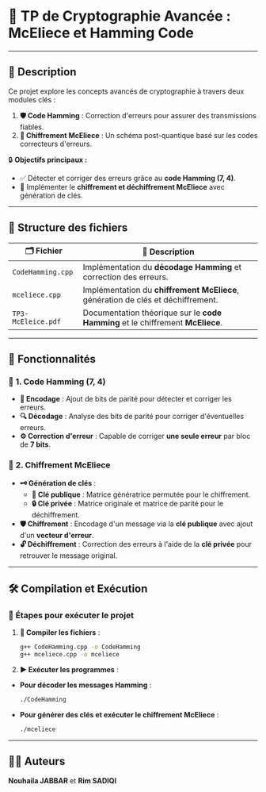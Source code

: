 # 🚀 **TP de Cryptographie Avancée : McEliece et Hamming Code**

---

## 📝 **Description**
Ce projet explore les concepts avancés de cryptographie à travers deux modules clés :

1. **🛡️ Code Hamming** : Correction d'erreurs pour assurer des transmissions fiables.
2. **🔐 Chiffrement McEliece** : Un schéma post-quantique basé sur les codes correcteurs d'erreurs.

🔒 **Objectifs principaux :**
- ✅ Détecter et corriger des erreurs grâce au **code Hamming (7, 4)**.
- 🔑 Implémenter le **chiffrement et déchiffrement McEliece** avec génération de clés.

---
## 📂 **Structure des fichiers**

| 🗂️ **Fichier**          | 📝 **Description**                                                                     |
|-------------------------|---------------------------------------------------------------------------------------|
| `CodeHamming.cpp`       | Implémentation du **décodage Hamming** et correction des erreurs.                     |
| `mceliece.cpp`          | Implémentation du **chiffrement McEliece**, génération de clés et déchiffrement.      |
| `TP3-McEleice.pdf`      | Documentation théorique sur le **code Hamming** et le chiffrement **McEliece**.       |

---
## 🌟 **Fonctionnalités**

### 🎯 **1. Code Hamming (7, 4)**
- **🧩 Encodage** : Ajout de bits de parité pour détecter et corriger les erreurs.
- **🔍 Décodage** : Analyse des bits de parité pour corriger d'éventuelles erreurs.
- **⚙️ Correction d'erreur** : Capable de corriger **une seule erreur** par bloc de **7 bits**.

### 🔐 **2. Chiffrement McEliece**
- **🗝️ Génération de clés** :
  - **🔑 Clé publique** : Matrice génératrice permutée pour le chiffrement.
  - **🔒 Clé privée** : Matrice originale et matrice de parité pour le déchiffrement.
- **🛡️ Chiffrement** : Encodage d'un message via la **clé publique** avec ajout d'un **vecteur d'erreur**.
- **🔓 Déchiffrement** : Correction des erreurs à l'aide de la **clé privée** pour retrouver le message original.

---

## 🛠️ **Compilation et Exécution**

### 🚀 **Étapes pour exécuter le projet**

1. **🔧 Compiler les fichiers** :
   ```bash
   g++ CodeHamming.cpp -o CodeHamming
   g++ mceliece.cpp -o mceliece
   ```

2. **▶️ Exécuter les programmes** :

- **Pour décoder les messages Hamming** :
   ```bash
   ./CodeHamming
   ```

- **Pour générer des clés et exécuter le chiffrement McEliece** :
   ```bash
   ./mceliece
   ```

---

## 👨‍💻 **Auteurs**
**Nouhaila JABBAR** et **Rim SADIQI**

